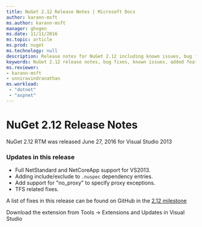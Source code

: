 ```yaml
---
title: NuGet 2.12 Release Notes | Microsoft Docs
author: karann-msft
ms.author: karann-msft
manager: ghogen
ms.date: 11/11/2016
ms.topic: article
ms.prod: nuget
ms.technology: null
description: Release notes for NuGet 2.12 including known issues, bug fixes, added features, and DCRs.
keywords: NuGet 2.12 release notes, bug fixes, known issues, added features, DCRs
ms.reviewer:
- karann-msft
- unniravindranathan
ms.workload: 
 - "dotnet"
 - "aspnet"
---
```


# NuGet 2.12 Release Notes

NuGet 2.12 RTM was released June 27, 2016 for Visual Studio 2013

### Updates in this release

* Full NetStandard  and NetCoreApp support for VS2013.
* Adding include/exclude to `.nuspec` dependency entries.
* Add support for "no_proxy" to specify proxy exceptions.
* TFS related fixes.

A list of fixes in this release can be found on GitHub in the [2.12 milestone](https://github.com/NuGet/Home/issues?q=milestone%3A2.12+is%3Aclosed)

Download the extension from Tools -> Extensions and Updates in Visual Studio
